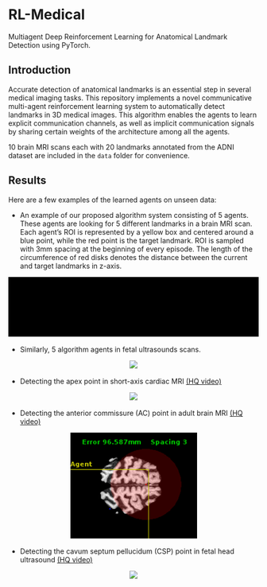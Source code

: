 
# RL-Medical

Multiagent Deep Reinforcement Learning for Anatomical Landmark Detection using PyTorch.

## Introduction

Accurate detection of anatomical landmarks is an essential step in several medical imaging tasks. This repository implements a novel communicative multi-agent reinforcement learning system to automatically detect landmarks in 3D medical images. This algorithm enables the agents to learn explicit communication channels, as well as implicit communication signals by sharing certain weights of the architecture among all the agents.

10 brain MRI scans each with 20 landmarks annotated from the ADNI dataset are included in the `data` folder for convenience.

## Results
Here are a few examples of the learned agents on unseen data:

* An  example  of  our  proposed  algorithm  system  consisting  of  5  agents.  These agents are looking for 5 different landmarks in a brain MRI scan. Each agent’s ROI is represented by a yellow box and centered around a blue point, while the red point is the target landmark. ROI is sampled with 3mm spacing at the beginning of every episode. The length of the circumference of red disks denotes the distance between the current and target landmarks in z-axis.
<p align="center">
<img src="./doc/brain_5_agents.gif">
</p>

* Similarly, 5 algorithm agents in fetal ultrasounds scans.
<p align="center">
<img src="./doc/fetal_5_agents.gif">
</p>

* Detecting the apex point in short-axis cardiac MRI [(HQ video)](doc/cardiac_apex.mp4)
<p align="center">
<img src="./doc/cardiac_apex.gif" width="255">
</p>

* Detecting the anterior commissure (AC) point in adult brain MRI [(HQ video)](doc/brain_ac.mp4)
<p align="center">
<img src="./doc/brain_ac.gif" width="255">
</p>

* Detecting the cavum septum pellucidum (CSP) point in fetal head ultrasound [(HQ video)](doc/fetal_csp.mp4)
<p align="center">
<img src="./doc/fetal_csp.gif" width="255">
</p>
